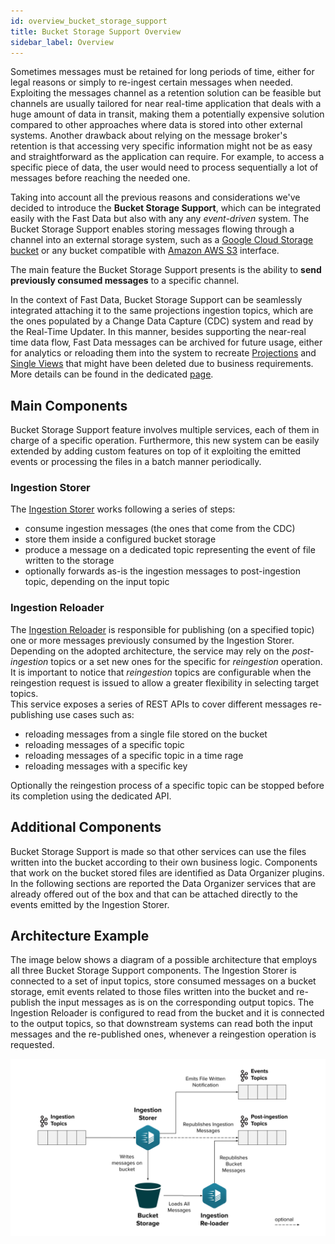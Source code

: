 ```yaml
---
id: overview_bucket_storage_support
title: Bucket Storage Support Overview
sidebar_label: Overview
---
```


Sometimes messages must be retained for long periods of time, either for legal reasons or simply to re-ingest certain messages when needed. Exploiting the messages channel as a retention solution can be feasible but channels are usually tailored for near real-time application that deals with a huge amount of data in transit, making them a potentially expensive solution compared to other approaches where data is stored into other external systems. Another drawback about relying on the message broker's retention is that accessing very specific information might not be as easy and straightforward as the application can require. For example, to access a specific piece of data, the user would need to process sequentially a lot of messages before reaching the needed one.

Taking into account all the previous reasons and considerations we've decided to introduce the **Bucket Storage Support**,
which can be integrated easily with the Fast Data but also with any any *event-driven* system.
The Bucket Storage Support enables storing messages flowing through a channel into an external storage system,
such as a [Google Cloud Storage bucket](https://cloud.google.com/storage) or any bucket compatible with [Amazon AWS S3](https://aws.amazon.com/s3/) interface.

The main feature the Bucket Storage Support presents is the ability to **send previously consumed messages** to a specific channel.

In the context of Fast Data, Bucket Storage Support can be seamlessly integrated attaching it to the same projections ingestion topics,
which are the ones populated by a Change Data Capture (CDC) system and read by the Real-Time Updater.
In this manner, besides supporting the near-real time data flow, Fast Data messages can be archived for future usage,
either for analytics or reloading them into the system to recreate [Projections](/fast_data/the_basics.md#projection) and [Single Views](/fast_data/the_basics.md#single-view-sv)
that might have been deleted due to business requirements. More details can be found in the dedicated [page](/fast_data/bucket_storage_support/integration.md).

## Main Components

Bucket Storage Support feature involves multiple services, each of them in charge of a specific operation.
Furthermore, this new system can be easily extended by adding custom features on top of it exploiting the emitted events or processing the files in a batch manner periodically. 

### Ingestion Storer

The [Ingestion Storer](/fast_data/bucket_storage_support/configuration/ingestion_storer.md) works following a series of steps:

* consume ingestion messages (the ones that come from the CDC)
* store them inside a configured bucket storage
* produce a message on a dedicated topic representing the event of file written to the storage
* optionally forwards as-is the ingestion messages to post-ingestion topic, depending on the input topic

### Ingestion Reloader

The [Ingestion Reloader](/fast_data/bucket_storage_support/configuration/ingestion_reloader.md) is responsible for publishing
(on a specified topic) one or more messages previously consumed by the Ingestion Storer. Depending on the adopted architecture, the service may rely on the
_post-ingestion_ topics or a set new ones for the specific for _reingestion_ operation.
It is important to notice that _reingestion_ topics are configurable when the reingestion request is issued to allow
a greater flexibility in selecting target topics.   
This service exposes a series of REST APIs to cover different messages re-publishing use cases such as:
- reloading messages from a single file stored on the bucket
- reloading messages of a specific topic
- reloading messages of a specific topic in a time rage 
- reloading messages with a specific key

Optionally the reingestion process of a specific topic can be stopped before its completion using the dedicated API.

## Additional Components

Bucket Storage Support is made so that other services can use the files written into the bucket according to their own business logic.
Components that work on the bucket stored files are identified as Data Organizer plugins.
In the following sections are reported the Data Organizer services that are already offered out of the box and that can be attached
directly to the events emitted by the Ingestion Storer.

## Architecture Example

The image below shows a diagram of a possible architecture that employs all three Bucket Storage Support components.
The Ingestion Storer is connected to a set of input topics, store consumed messages on a bucket storage,
emit events related to those files written into the bucket and re-publish the input messages as is on the corresponding output topics.
The Ingestion Reloader is configured to read from the bucket and it is connected to the output topics, so that downstream systems
can read both the input messages and the re-published ones, whenever a reingestion operation is requested.

![Bucket Storage Support Overview](../img/bucket_storage_support.svg)
